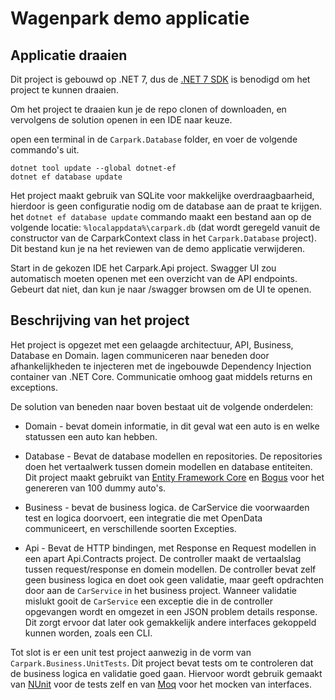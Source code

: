# Wagenpark demo applicatie

## Applicatie draaien
Dit project is gebouwd op .NET 7, dus de [.NET 7 SDK](https://dotnet.microsoft.com/en-us/download) is benodigd om het project te kunnen draaien.

Om het project te draaien kun je de repo clonen of downloaden, en vervolgens de solution openen in een IDE naar keuze.

open een terminal in de `Carpark.Database` folder, en voer de volgende commando's uit.
```
dotnet tool update --global dotnet-ef
dotnet ef database update
```

Het project maakt gebruik van SQLite voor makkelijke overdraagbaarheid, hierdoor is geen configuratie nodig om de database aan de praat te krijgen. het `dotnet ef database update` commando maakt een bestand aan op de volgende locatie: `%localappdata%\carpark.db` (dat wordt geregeld vanuit de constructor van de CarparkContext class in het `Carpark.Database` project). Dit bestand kun je na het reviewen van de demo applicatie verwijderen.

Start in de gekozen IDE het Carpark.Api project. Swagger UI zou automatisch moeten openen met een overzicht van de API endpoints. Gebeurt dat niet, dan kun je naar /swagger browsen om de UI te openen.

## Beschrijving van het project
Het project is opgezet met een gelaagde architectuur, API, Business, Database en Domain. lagen communiceren naar beneden door afhankelijkheden te injecteren met de ingebouwde Dependency Injection container van .NET Core. Communicatie omhoog gaat middels returns en exceptions.

De solution van beneden naar boven bestaat uit de volgende onderdelen:

- Domain - bevat domein informatie, in dit geval wat een auto is en welke statussen een auto kan hebben.

- Database - Bevat de database modellen en repositories. De repositories doen het vertaalwerk tussen domein modellen en database entiteiten. Dit project maakt gebruikt van [Entity Framework Core](https://www.nuget.org/packages/Microsoft.EntityFrameworkCore) en [Bogus](https://www.nuget.org/packages/Bogus/) voor het genereren van 100 dummy auto's.

- Business - bevat de business logica. de CarService die voorwaarden test en logica doorvoert, een integratie die met OpenData communiceert, en verschillende soorten Excepties.

- Api - Bevat de HTTP bindingen, met Response en Request modellen in een apart Api.Contracts project. De controller maakt de vertaalslag tussen request/response en domein modellen. De controller bevat zelf geen business logica en doet ook geen validatie, maar geeft opdrachten door aan de `CarService` in het business project. Wanneer validatie mislukt gooit de `CarService` een exceptie die in de controller opgevangen wordt en omgezet in een JSON problem details response. Dit zorgt ervoor dat later ook gemakkelijk andere interfaces gekoppeld kunnen worden, zoals een CLI.

Tot slot is er een unit test project aanwezig in de vorm van `Carpark.Business.UnitTests`. Dit project bevat tests om te controleren dat de business logica en validatie goed gaan. Hiervoor wordt gebruik gemaakt van [NUnit](https://www.nuget.org/packages/NUnit) voor de tests zelf en van [Moq](https://www.nuget.org/packages/Moq) voor het mocken van interfaces.




